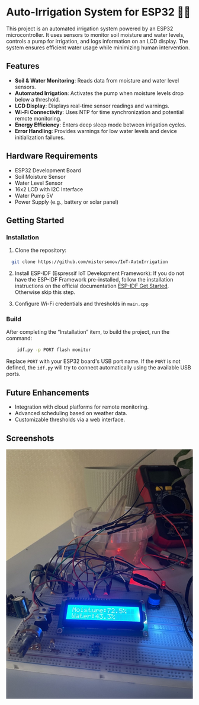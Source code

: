 # Auto-Irrigation System for ESP32 🌱💧
This project is an automated irrigation system powered by an ESP32 
microcontroller. It uses sensors to monitor soil moisture and water levels, controls a pump for irrigation, and logs information on an LCD display. The system ensures efficient water usage while minimizing human intervention.

## Features
- **Soil & Water Monitoring**: Reads data from moisture and water level sensors.
- **Automated Irrigation**: Activates the pump when moisture levels drop below a threshold.
- **LCD Display**: Displays real-time sensor readings and warnings.
- **Wi-Fi Connectivity**: Uses NTP for time synchronization and potential remote monitoring.
- **Energy Efficiency**: Enters deep sleep mode between irrigation cycles.
- **Error Handling**: Provides warnings for low water levels and device initialization failures.

## Hardware Requirements
- ESP32 Development Board
- Soil Moisture Sensor
- Water Level Sensor
- 16x2 LCD with I2C Interface
- Water Pump 5V
- Power Supply (e.g., battery or solar panel)

## Getting Started

### Installation
1. Clone the repository:

```bash
  git clone https://github.com/mistersomov/IoT-AutoIrrigation
```
2. Install ESP-IDF (Espressif IoT Development Framework):
If you do not have the ESP-IDF Framework pre-installed, follow the installation instructions on the official documentation
    [ESP-IDF Get Started](https://docs.espressif.com/projects/esp-idf/en/v5.3.1/esp32/get-started/index.html#installation).
Otherwise skip this step.

3. Configure Wi-Fi credentials and thresholds in `main.cpp`

### Build
After completing the “Installation” item, to build the project, run the command:

```bash
    idf.py -p PORT flash monitor
```
Replace `PORT` with your ESP32 board's USB port name. If the `PORT` is not defined, the `idf.py` will try to connect automatically using the available USB ports.

## Future Enhancements
- Integration with cloud platforms for remote monitoring.
- Advanced scheduling based on weather data.
- Customizable thresholds via a web interface.

## Screenshots
![Screenshot](/assets/auto_irrigation.jpg)
